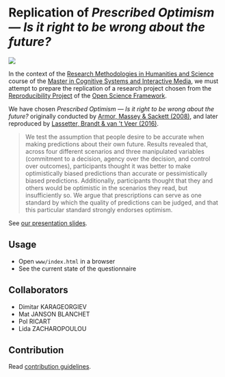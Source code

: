 # Replication of _Prescribed Optimism — Is it right to be wrong about the future?_

![](https://img.shields.io/badge/Academic%20Project%20%E2%80%94%20Research%20Methodologies-In%20Progress-green.svg)

In the context of the [Research Methodologies in Humanities and Science](https://academia.jansensan.net/category/30845/) course of the [Master in Cognitive Systems and Interactive Media](https://www.upf.edu/web/csim), we must attempt to prepare the replication of a research project chosen from the [Reproducibility Project](https://osf.io/ezcuj/) of the [Open Science Framework](https://osf.io/).

We have chosen _Prescribed Optimism — Is it right to be wrong about the future?_ originally conducted by [Armor, Massey & Sackett (2008)](https://ir.stthomas.edu/ocbmktgpub/27/), and later reproduced by [Lassetter, Brandt & van 't Veer (2016)](https://osf.io/qlzap/).

> We test the assumption that people desire to be accurate when making predictions about their own future. Results revealed that, across four different scenarios and three manipulated variables (commitment to a decision, agency over the decision, and control over outcomes), participants thought it was better to make optimistically biased predictions than accurate or pessimistically biased predictions. Additionally, participants thought that they and others would be optimistic in the scenarios they read, but insufficiently so. We argue that prescriptions can serve as one standard by which the quality of predictions can be judged, and that this particular standard strongly endorses optimism.


See [our presentation slides](https://academia.jansensan.net/30845/presentation-for-replication-project/).


## Usage

- Open `www/index.html` in a browser
- See the current state of the questionnaire 


## Collaborators

- Dimitar KARAGEORGIEV
- Mat JANSON BLANCHET
- Pol RICART
- Lida ZACHAROPOULOU


## Contribution

Read [contribution guidelines](./contribution.md).